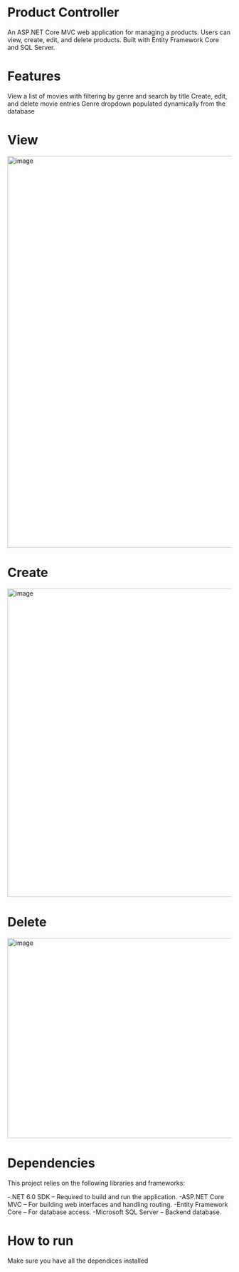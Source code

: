 # Product Controller


An ASP.NET Core MVC web application for managing a products. Users can view, create, edit, and delete products. Built with Entity Framework Core and SQL Server.

# Features
View a list of movies with filtering by genre and search by title Create, edit, and delete movie entries Genre dropdown populated dynamically from the database

# View
<img width="1665" height="877" alt="image" src="https://github.com/user-attachments/assets/93d710d7-3d23-464a-94c7-580b2826dc80" />

# Create
<img width="1156" height="691" alt="image" src="https://github.com/user-attachments/assets/82e8afc4-dabc-4c8e-acd8-70664491b438" />

# Delete
<img width="659" height="448" alt="image" src="https://github.com/user-attachments/assets/91d4f7d4-b875-4324-94f8-05ea04228bef" />


# Dependencies

This project relies on the following libraries and frameworks:

-.NET 6.0 SDK – Required to build and run the application.
-ASP.NET Core MVC – For building web interfaces and handling routing.
-Entity Framework Core – For database access.
-Microsoft SQL Server – Backend database.

# How to run



Make sure you have all the dependices installed
